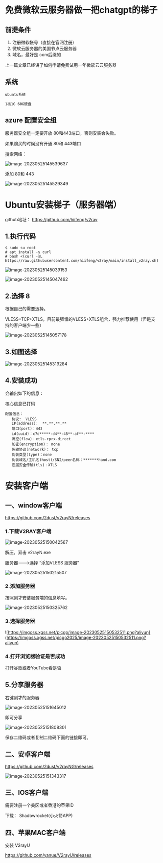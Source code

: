# 免费微软云服务器做一把chatgpt的梯子



## 前提条件

1. 注册微软帐号（直接在官网注册）
3. 微软云服务器的美国节点云服务器
3. 域名，最好是 com后缀的

上一篇文章已经讲了如何申请免费试用一年微软云云服务器

## 系统

```
ubuntu系统

1核1G 60G硬盘
```



## azure 配置安全组

服务器安全组一定要开放 80和443端口，否则安装会失败。

如果购买的时候没有开通 80和 443端口

搜索网络：

![image-20230525145539637](https://imgoss.xgss.net/picgo/image-20230525145539637.png?aliyun)

添加 80和 443

![image-20230525145529349](https://imgoss.xgss.net/picgo/image-20230525145529349.png?aliyun)

# Ubuntu安装梯子（服务器端）

github地址： https://github.com/hiifeng/v2ray

## 1.执行代码

```
$ sudo su root
# apt install -y curl
# bash <(curl -sL https://raw.githubusercontent.com/hiifeng/v2ray/main/install_v2ray.sh)
```

![image-20230525145039153](https://imgoss.xgss.net/picgo/image-20230525145039153.png?aliyun)

![image-20230525145047462](https://imgoss.xgss.net/picgo/image-20230525145047462.png?aliyun)

## 2.选择 8

根据自己的需要选择。

VLESS+TCP+XTLS，目前最强悍的VLESS+XTLS组合，强力推荐使用（但是支持的客户端少一些）

![image-20230525145057178](https://imgoss.xgss.net/picgo/image-20230525145057178.png?aliyun)

## 3.如图选择

![image-20230525145319284](https://imgoss.xgss.net/picgo/image-20230525145319284.png?aliyun)

## 4.安装成功

会输出如下的信息：

核心信息已打码

```
配置信息：
   协议:  VLESS
   IP(address):  **.**.**.**
   端口(port)：443
   id(uuid)：c7d*****-d4**-45**-af**-****
   流控(flow)：xtls-rprx-direct
   加密(encryption)： none
   传输协议(network)： tcp
   伪装类型(type)：none
   伪装域名/主机名(host)/SNI/peer名称：*******hand.com
   底层安全传输(tls)：XTLS
```



# 安装客户端

## 一、window客户端

https://github.com/2dust/v2rayN/releases

### 1.下载V2RAY客户端

![image-20230525150042567](https://imgoss.xgss.net/picgo/image-20230525150042567.png?aliyun)

解压，双击 v2rayN.exe

服务器--->选择 “添加VLESS 服务器”

![image-20230525150215507](https://imgoss.xgss.net/picgo/image-20230525150215507.png?aliyun)

### 2.添加服务器

按照刚才安装服务端的信息填写。

![image-20230525150325762](https://imgoss.xgss.net/picgo/image-20230525150325762.png?aliyun)



### 3.选择服务器

![https://imgoss.xgss.net/picgo/image-20230525150532511.png?aliyun](https://imgoss.xgss.net/picgo2025/image-20230525150532511.png?aliyun)

### 4.打开浏览器验证是否成功

打开谷歌或者YouTube看是否

## 5.分享服务器

右键刚才的服务器

![image-20230525151645012](https://imgoss.xgss.net/picgo/image-20230525151645012.png?aliyun)

即可分享

![image-20230525151808301](https://imgoss.xgss.net/picgo/image-20230525151808301.png?aliyun)

保存二维码或者复制二维码下面的链接即可。

## 二、安卓客户端

https://github.com/2dust/v2rayNG/releases

![image-20230525151343317](https://imgoss.xgss.net/picgo/image-20230525151343317.png?aliyun)



## 三、IOS客户端

需要注册一个美区或者香港的苹果ID

下载： Shadowrocket(小火箭APP)



## 四、苹果MAC客户端

安装 V2rayU

https://github.com/yanue/V2rayU/releases

